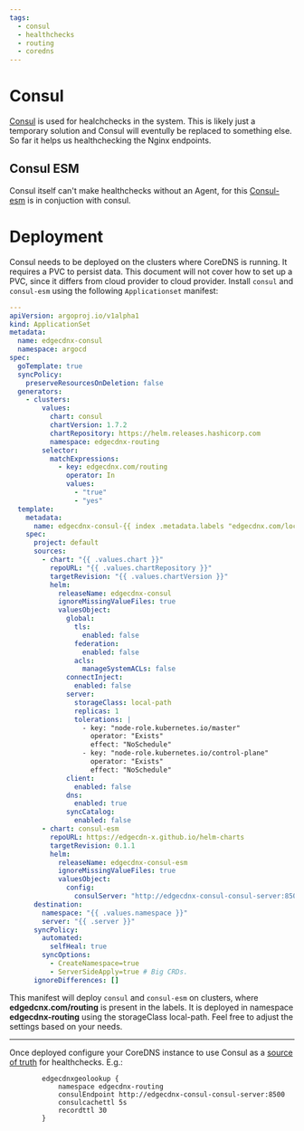```yaml
---
tags:
  - consul
  - healthchecks
  - routing
  - coredns
---
```

# Consul
[Consul](https://developer.hashicorp.com/consul) is used for healchchecks in the system. This is likely just a temporary solution and Consul will eventully be replaced to something else. So far it helps us healthchecking the Nginx endpoints.

## Consul ESM
Consul itself can't make healthchecks without an Agent, for this [Consul-esm](https://github.com/hashicorp/consul-esm) is in conjuction with consul.


# Deployment
Consul needs to be deployed on the clusters where CoreDNS is running. It requires a PVC to persist data. This document will not cover how to set up a PVC, since it differs from cloud provider to cloud provider. Install `consul` and `consul-esm` using the following `Applicationset` manifest:


```yaml
---
apiVersion: argoproj.io/v1alpha1
kind: ApplicationSet
metadata:
  name: edgecdnx-consul
  namespace: argocd
spec:
  goTemplate: true
  syncPolicy:
    preserveResourcesOnDeletion: false
  generators:
    - clusters:
        values:
          chart: consul
          chartVersion: 1.7.2
          chartRepository: https://helm.releases.hashicorp.com
          namespace: edgecdnx-routing
        selector:
          matchExpressions:
            - key: edgecdnx.com/routing
              operator: In
              values:
                - "true"
                - "yes"
  template:
    metadata:
      name: edgecdnx-consul-{{ index .metadata.labels "edgecdnx.com/location" }}
    spec:
      project: default
      sources:
        - chart: "{{ .values.chart }}"
          repoURL: "{{ .values.chartRepository }}"
          targetRevision: "{{ .values.chartVersion }}"
          helm:
            releaseName: edgecdnx-consul
            ignoreMissingValueFiles: true
            valuesObject:
              global:
                tls:
                  enabled: false
                federation:
                  enabled: false
                acls:
                  manageSystemACLs: false
              connectInject:
                enabled: false
              server:
                storageClass: local-path
                replicas: 1
                tolerations: |
                  - key: "node-role.kubernetes.io/master"
                    operator: "Exists"
                    effect: "NoSchedule"
                  - key: "node-role.kubernetes.io/control-plane"
                    operator: "Exists"
                    effect: "NoSchedule"
              client:
                enabled: false
              dns:
                enabled: true
              syncCatalog:
                enabled: false
        - chart: consul-esm
          repoURL: https://edgecdn-x.github.io/helm-charts
          targetRevision: 0.1.1
          helm:
            releaseName: edgecdnx-consul-esm
            ignoreMissingValueFiles: true
            valuesObject:
              config:
                consulServer: "http://edgecdnx-consul-consul-server:8500"
      destination:
        namespace: "{{ .values.namespace }}"
        server: "{{ .server }}"
      syncPolicy:
        automated:
          selfHeal: true
        syncOptions:
          - CreateNamespace=true
          - ServerSideApply=true # Big CRDs.
      ignoreDifferences: []
```

This manifest will deploy `consul` and `consul-esm` on clusters, where **edgedcnx.com/routing** is present in the labels. It is deployed in namespace **edgecdnx-routing** using the storageClass local-path. Feel free to adjust the settings based on your needs.

-------
Once deployed configure your CoreDNS instance to use Consul as a [source of truth](coredns.md#GeoLookup-routing) for healthchecks. E.g.:

```
        edgecdnxgeolookup {
            namespace edgecdnx-routing
            consulEndpoint http://edgecdnx-consul-consul-server:8500
            consulcachettl 5s
            recordttl 30
        }
```
